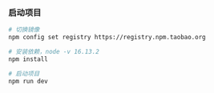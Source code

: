 <!--
 * @Description: 
 * @Author: Rabbiter
 * @Date: 2023-03-05 20:17:11
-->
### 启动项目
``` bash
# 切换镜像
npm config set registry https://registry.npm.taobao.org

# 安装依赖，node -v 16.13.2
npm install

# 启动项目
npm run dev
